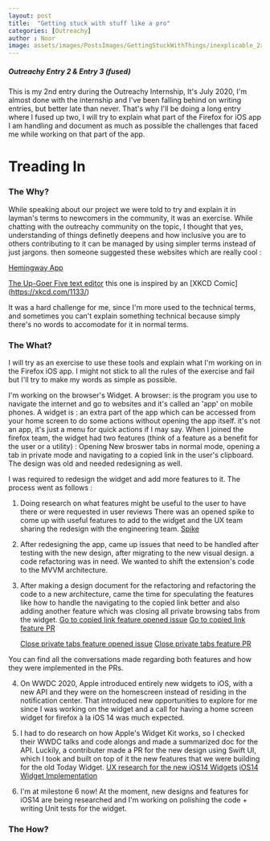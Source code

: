 ```yaml
---
layout: post
title:  "Getting stuck with stuff like a pro"
categories: [Outreachy]
author : Noor
image: assets/images/PostsImages/GettingStuckWithThings/inexplicable_2x.png
---
```



##### Outreachy Entry 2 & Entry 3 (fused)

This is my 2nd entry during the Outreachy Internship, It's July 2020, I'm almost done with the internship and I've been falling behind on writing entries, but better late than never. That's why I'll be doing a long entry where I fused up two, I will try to explain what part of the Firefox for iOS app I am handling and document as much as possible the challenges that faced me while working on that part of the app.


# Treading In  

### The Why? 

While speaking about our project we were told to try and explain it in layman's terms to newcomers in the community, it was an exercise. While chatting with the outreachy community on the topic, I thought that yes, understanding of things definetly deepens and how inclusive you are to others contributing to it can be managed by using simpler terms instead of just jargons.
then someone suggested these websites which are really cool :

[Hemingway App](http://hemingwayapp.com)

[The Up-Goer Five text editor](https://splasho.com/upgoer5/) this one is inspired by an [XKCD Comic] (https://xkcd.com/1133/)

It was a hard challenge for me, since I'm more used to the technical terms, and sometimes you can't explain something technical because simply there's no words to accomodate for it in normal terms.


### The What?

I will try as an exercise to use these tools and explain what I'm working on in the Firefox iOS app. I might not stick to all the rules of the exercise and fail but I'll try to make my words as simple as possible.

I'm working on the browser's Widget. A browser: is the program you use to navigate the internet and go to websites and it's called an 'app' on mobile phones. A widget is : an extra part of the app which can be accessed from your home screen to do some actions without opening the app itself. it's not an app, it's just a menu for quick actions if I may say. When I joined the firefox team, the widget had two features (think of a feature as a benefit for the user or a utility) : Opening New broswer tabs in normal mode, opening a tab in private mode and navigating to a copied link in the user's clipboard. The design was old and needed redesigning as well.

I was required to redesign the widget and add more features to it. The process went as follows : 

1. Doing research on what features might be useful to the user to have there or were requested in user reviews
    There was an opened spike to come up with useful features to add to the widget and the UX team sharing the redesign with the engineering team. [Spike](https://github.com/mozilla-mobile/firefox-ios/issues/6661#issuecomment-64577666) 

2. After redesigning the app, came up issues that need to be handled after testing with the new design, after migrating to the new visual design. a code refactoring was in need. We wanted to shift the extension's code to the MVVM architecture.

3. After making a design document for the refactoring and refactoring the code to a new architecture, came the time for speculating the features like how to handle the navigating to the copied link better and also adding another feature which was closing all private browsing tabs from the widget. 
    [Go to copied link feature opened issue](https://github.com/mozilla-mobile/firefox-ios/issues/6935)
    [Go to copied link feature PR](https://github.com/mozilla-mobile/firefox-ios/pull/6956)

    [Close private tabs feature opened issue](https://github.com/mozilla-mobile/firefox-ios/issues/6794)
    [Close private tabs feature PR](https://github.com/mozilla-mobile/firefox-ios/pull/6971#pullrequestreview-458879860)

You can find all the conversations made regarding both features and how they were implemented in the PRs.

4. On WWDC 2020, Apple introduced entirely new widgets to iOS, with a new API and they were on the homescreen instead of residing in the notification center. That introduced new opportunities to explore for me since I was working on the widget and a call for having a home screen widget for firefox à la iOS 14 was much expected.

5. I had to do research on how Apple's Widget Kit works, so I checked their WWDC talks and code alongs and made a summarized doc for the API. Luckily, a contributer made a PR for the new design using Swift UI, which I took and built on top of it the new features that we were building for the old Today Widget.
    [UX research for the new iOS14 Widgets](https://github.com/mozilla-mobile/firefox-ios/issues/6936#event-3576519888)
    [iOS14 Widget Implementation](https://github.com/mozilla-mobile/firefox-ios/pull/7051)

6. I'm at milestone 6 now! At the moment, new designs and features for iOS14 are being researched and I'm working on polishing the code + writing Unit tests for the widget.


### The How?











